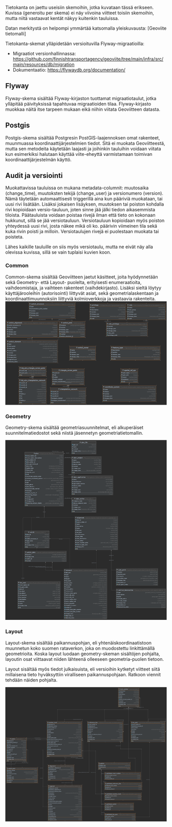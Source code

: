 Tietokanta on jaettu useisiin skemoihin, jotka kuvataan tässä erikseen. Kuvissa (generoitu per skema) ei näy viivoina viitteet toisiin skemoihin, mutta niitä vastaavat kentät näkyy kuitenkin tauluissa.

Datan merkitystä on helpompi ymmärtää katsomalla yleiskuvausta: [Geoviite tietomalli]

Tietokanta-skemat ylläpidetään versioituvilla Flyway-migraatioilla:

* Migraatiot versionhallinnassa: https://github.com/finnishtransportagency/geoviite/tree/main/infra/src/main/resources/db/migration
* Dokumentaatio: https://flywaydb.org/documentation/

## Flyway

Flyway-skema sisältää Flyway-kirjaston tuottamat migraatiotaulut, jotka ylläpitää päivityksissä tapahtuvaa migraatioiden tilaa. Flyway-kirjasto muokkaa näitä itse tarpeen mukaan eikä niihin viitata Geoviitteen datasta.

## Postgis

Postgis-skema sisältää Postgresin PostGIS-laajennoksen omat rakenteet, muunmuassa koordinaattijärjestelmien tiedot. Sitä ei muokata Geoviitteestä, mutta sen metodeita käytetään laajasti ja joihinkin tauluihin voidaan viitata kun esimerkiksi halutaan käyttää viite-eheyttä varmistamaan toimivan koordinaattijärjestelmän käyttö.

## Audit ja versiointi

Muokattavissa tauluissa on mukana metadata-columnit: muutosaika (change_time), muutoksten tekijä (change_user) ja versionumero (version). Nämä täytetään automaattisesti triggerillä aina kun pääriviä muokataan, tai uusi rivi lisätään. Lisäksi jokaisen lisäyksen, muutoksen tai poiston kohdalla rivi kopioidaan versio-tauluun, joten sinne jää jälki tiedon aikasemmista tiloista. Päätauluista voidaan poistaa rivejä ilman että tieto on kokonaan hukkunut, sillä se jää versiotauluun. Versiotauluun kopioidaan myös poiston yhteydessä uusi rivi, josta näkee mikä oli ko. päärivin viimeinen tila sekä kuka rivin poisti ja milloin. Versiotaulujen rivejä ei puolestaan muokata tai poisteta.

Lähes kaikille tauluille on siis myös versiotaulu, mutta ne eivät näy alla olevissa kuvissa, sillä se vain tuplaisi kuvien koon.

### Common

Common-skema sisältää Geoviitteen jaetut käsitteet, joita hyödynnetään sekä Geometry- että Layout- puolelta, erityisesti enumeraatioita, vaihdeomistaja, ja vaihteen rakenteet (vaihdekirjasto). Lisäksi sieltä löytyy käyttäjärooleihin (autorisointi) liittyvät asiat, sekä geometrialaskentaan ja koordinaattimuunnoksiin liittyviä kolmioverkkoja ja vastaavia rakenteita.
![](database_common.png)

### Geometry

Geometry-skema sisältää geometriasuunnitelmat, eli alkuperäiset suunnitelmatiedostot sekä niistä jäsennetyn geometriatietomallin.

![](database_geometry.png)

### Layout

Layout-skema sisältää paikannuspohjan, eli yhtenäiskoordinaatistoon muunnetun koko suomen rataverkon, joka on muodostettu linkittämällä geometrioita. Koska layout luodaan geometry-skeman sisältöjen pohjalta, layoutin osat viittaavat niiden lähteenä olleeseen geometria-puolen tietoon.

Layout sisältää myös tiedot julkaisuista, eli versioihin kytketyt viitteet siitä millaisena tieto hyväksyttiin viralliseen paikannuspohjaan. Ratkoon viennit tehdään näiden pohjalta.

![](database_layout.png)
